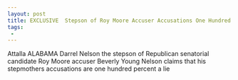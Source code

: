 ```yaml
---
layout: post
title: EXCLUSIVE  Stepson of Roy Moore Accuser Accusations One Hundred Percent a Lie
tags:
 -
---
```

Attalla ALABAMA  Darrel Nelson the stepson of Republican senatorial candidate Roy Moore accuser Beverly Young Nelson claims that his stepmothers accusations are one hundred percent a lie
